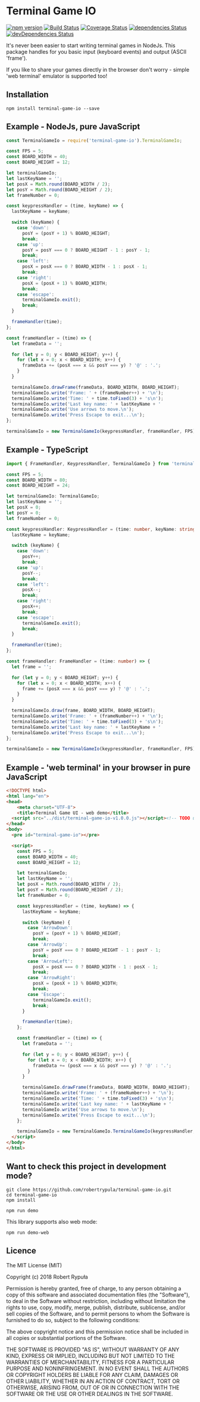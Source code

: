 # Terminal Game IO

[![npm version](https://badge.fury.io/js/terminal-game-io.svg)](https://badge.fury.io/js/terminal-game-io)
[![Build Status](https://travis-ci.org/robertrypula/terminal-game-io.svg?branch=master)](https://travis-ci.org/robertrypula/terminal-game-io)
[![Coverage Status](https://coveralls.io/repos/github/robertrypula/terminal-game-io/badge.svg?branch=master)](https://coveralls.io/github/robertrypula/terminal-game-io?branch=master)
[![dependencies Status](https://david-dm.org/robertrypula/terminal-game-io/status.svg)](https://david-dm.org/robertrypula/terminal-game-io)
[![devDependencies Status](https://david-dm.org/robertrypula/terminal-game-io/dev-status.svg)](https://david-dm.org/robertrypula/terminal-game-io?type=dev)

It's never been easier to start writing terminal games in NodeJs. This package handles for you basic input (keyboard events) and output (ASCII 'frame'). 

If you like to share your games directly in the browser don't worry - simple 'web terminal' emulator is supported too!

## Installation

```
npm install terminal-game-io --save
```

## Example - NodeJs, pure JavaScript

```javascript
const TerminalGameIo = require('terminal-game-io').TerminalGameIo;

const FPS = 5;
const BOARD_WIDTH = 40;
const BOARD_HEIGHT = 12;

let terminalGameIo;
let lastKeyName = '';
let posX = Math.round(BOARD_WIDTH / 2);
let posY = Math.round(BOARD_HEIGHT / 2);
let frameNumber = 0;

const keypressHandler = (time, keyName) => {
  lastKeyName = keyName;

  switch (keyName) {
    case 'down':
      posY = (posY + 1) % BOARD_HEIGHT;
      break;
    case 'up':
      posY = posY === 0 ? BOARD_HEIGHT - 1 : posY - 1;
      break;
    case 'left':
      posX = posX === 0 ? BOARD_WIDTH - 1 : posX - 1;
      break;
    case 'right':
      posX = (posX + 1) % BOARD_WIDTH;
      break;
    case 'escape':
      terminalGameIo.exit();
      break;
  }

  frameHandler(time);
};

const frameHandler = (time) => {
  let frameData = '';

  for (let y = 0; y < BOARD_HEIGHT; y++) {
    for (let x = 0; x < BOARD_WIDTH; x++) {
      frameData += (posX === x && posY === y) ? '@' : '.';
    }
  }

  terminalGameIo.drawFrame(frameData, BOARD_WIDTH, BOARD_HEIGHT);
  terminalGameIo.write('Frame: ' + (frameNumber++) + '\n');
  terminalGameIo.write('Time: ' + time.toFixed(3) + 's\n');
  terminalGameIo.write('Last key name: ' + lastKeyName + '                \n\n');
  terminalGameIo.write('Use arrows to move.\n');
  terminalGameIo.write('Press Escape to exit...\n');
};

terminalGameIo = new TerminalGameIo(keypressHandler, frameHandler, FPS);
```

## Example - TypeScript

```typescript
import { FrameHandler, KeypressHandler, TerminalGameIo } from 'terminal-game-io';

const FPS = 5;
const BOARD_WIDTH = 80;
const BOARD_HEIGHT = 24;

let terminalGameIo: TerminalGameIo;
let lastKeyName = '';
let posX = 0;
let posY = 0;
let frameNumber = 0;

const keypressHandler: KeypressHandler = (time: number, keyName: string) => {
  lastKeyName = keyName;

  switch (keyName) {
    case 'down':
      posY++;
      break;
    case 'up':
      posY--;
      break;
    case 'left':
      posX--;
      break;
    case 'right':
      posX++;
      break;
    case 'escape':
      terminalGameIo.exit();
      break;
  }

  frameHandler(time);
};

const frameHandler: FrameHandler = (time: number) => {
  let frame = '';

  for (let y = 0; y < BOARD_HEIGHT; y++) {
    for (let x = 0; x < BOARD_WIDTH; x++) {
      frame += (posX === x && posY === y) ? '@' : '.';
    }
  }

  terminalGameIo.draw(frame, BOARD_WIDTH, BOARD_HEIGHT);
  terminalGameIo.write('Frame: ' + (frameNumber++) + '\n');
  terminalGameIo.write('Time: ' + time.toFixed(3) + 's\n');
  terminalGameIo.write('Last key name: ' + lastKeyName + '                \n\n');
  terminalGameIo.write('Press Escape to exit...\n');
};

terminalGameIo = new TerminalGameIo(keypressHandler, frameHandler, FPS);
```

## Example - 'web terminal' in your browser in pure JavaScript

```html
<!DOCTYPE html>
<html lang="en">
<head>
    <meta charset="UTF-8">
    <title>Terminal Game UI - web demo</title>
  <script src="../dist/terminal-game-io-v1.0.0.js"></script><!-- TODO update url to https://unpkg.com/ after new release -->
</head>
<body>
  <pre id="terminal-game-io"></pre>

  <script>
    const FPS = 5;
    const BOARD_WIDTH = 40;
    const BOARD_HEIGHT = 12;

    let terminalGameIo;
    let lastKeyName = '';
    let posX = Math.round(BOARD_WIDTH / 2);
    let posY = Math.round(BOARD_HEIGHT / 2);
    let frameNumber = 0;

    const keypressHandler = (time, keyName) => {
      lastKeyName = keyName;

      switch (keyName) {
        case 'ArrowDown':
          posY = (posY + 1) % BOARD_HEIGHT;
          break;
        case 'ArrowUp':
          posY = posY === 0 ? BOARD_HEIGHT - 1 : posY - 1;
          break;
        case 'ArrowLeft':
          posX = posX === 0 ? BOARD_WIDTH - 1 : posX - 1;
          break;
        case 'ArrowRight':
          posX = (posX + 1) % BOARD_WIDTH;
          break;
        case 'Escape':
          terminalGameIo.exit();
          break;
      }

      frameHandler(time);
    };

    const frameHandler = (time) => {
      let frameData = '';

      for (let y = 0; y < BOARD_HEIGHT; y++) {
        for (let x = 0; x < BOARD_WIDTH; x++) {
          frameData += (posX === x && posY === y) ? '@' : '.';
        }
      }

      terminalGameIo.drawFrame(frameData, BOARD_WIDTH, BOARD_HEIGHT);
      terminalGameIo.write('Frame: ' + (frameNumber++) + '\n');
      terminalGameIo.write('Time: ' + time.toFixed(3) + 's\n');
      terminalGameIo.write('Last key name: ' + lastKeyName + '                \n\n');
      terminalGameIo.write('Use arrows to move.\n');
      terminalGameIo.write('Press Escape to exit...\n');
    };

    terminalGameIo = new TerminalGameIo.TerminalGameIo(keypressHandler, frameHandler, FPS);
  </script>
</body>
</html>
```

## Want to check this project in development mode?

```
git clone https://github.com/robertrypula/terminal-game-io.git
cd terminal-game-io
npm install

npm run demo
```

This library supports also web mode:

```
npm run demo-web
```

## Licence

The MIT License (MIT)

Copyright (c) 2018 Robert Rypuła

Permission is hereby granted, free of charge, to any person obtaining a copy of
this software and associated documentation files (the "Software"), to deal in
the Software without restriction, including without limitation the rights to
use, copy, modify, merge, publish, distribute, sublicense, and/or sell copies of
the Software, and to permit persons to whom the Software is furnished to do so,
subject to the following conditions:

The above copyright notice and this permission notice shall be included in all
copies or substantial portions of the Software.

THE SOFTWARE IS PROVIDED "AS IS", WITHOUT WARRANTY OF ANY KIND, EXPRESS OR
IMPLIED, INCLUDING BUT NOT LIMITED TO THE WARRANTIES OF MERCHANTABILITY, FITNESS
FOR A PARTICULAR PURPOSE AND NONINFRINGEMENT. IN NO EVENT SHALL THE AUTHORS OR
COPYRIGHT HOLDERS BE LIABLE FOR ANY CLAIM, DAMAGES OR OTHER LIABILITY, WHETHER
IN AN ACTION OF CONTRACT, TORT OR OTHERWISE, ARISING FROM, OUT OF OR IN
CONNECTION WITH THE SOFTWARE OR THE USE OR OTHER DEALINGS IN THE SOFTWARE.


